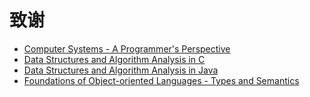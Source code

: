 # 致谢

- [Computer Systems - A Programmer's Perspective](http://csapp.cs.cmu.edu/)
- [Data Structures and Algorithm Analysis in C](http://users.cs.fiu.edu/~weiss/#dsaac2e)
- [Data Structures and Algorithm Analysis in Java](http://users.cs.fiu.edu/~weiss/#dsaajava3)
- [Foundations of Object-oriented Languages - Types and Semantics](https://cs.pomona.edu/~kim/FOOLbook.html)
